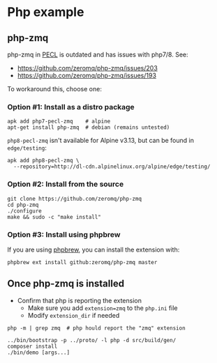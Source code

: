 # Php example

## php-zmq

php-zmq in [PECL] is outdated and has issues with php7/8. See:
- <https://github.com/zeromq/php-zmq/issues/203>
- <https://github.com/zeromq/php-zmq/issues/193>

[pecl]: https://pecl.php.net/package/zmq

To workaround this, choose one:

### Option #1: Install as a distro package

```shell
apk add php7-pecl-zmq    # alpine
apt-get install php-zmq  # debian (remains untested)
```

`php8-pecl-zmq` isn't available for Alpine v3.13, but can be found in
`edge/testing`:

```shell
apk add php8-pecl-zmq \
  --repository=http://dl-cdn.alpinelinux.org/alpine/edge/testing/
```

### Option #2: Install from the source

```shell
git clone https://github.com/zeromq/php-zmq
cd php-zmq
./configure
make && sudo -c "make install"
```

### Option #3: Install using phpbrew

If you are using [phpbrew], you can install the extension with:

```shell
phpbrew ext install github:zeromq/php-zmq master
```

[phpbrew]: https://phpbrew.github.io/phpbrew/

## Once php-zmq is installed

- Confirm that php is reporting the extension
  - Make sure you add `extension=zmq` to the `php.ini` file
  - Modify `extension_dir` if needed

```shell
php -m | grep zmq  # php hould report the "zmq" extension
```

```shell
../bin/bootstrap -p ../proto/ -l php -d src/build/gen/
composer install
./bin/demo [args...]
```

